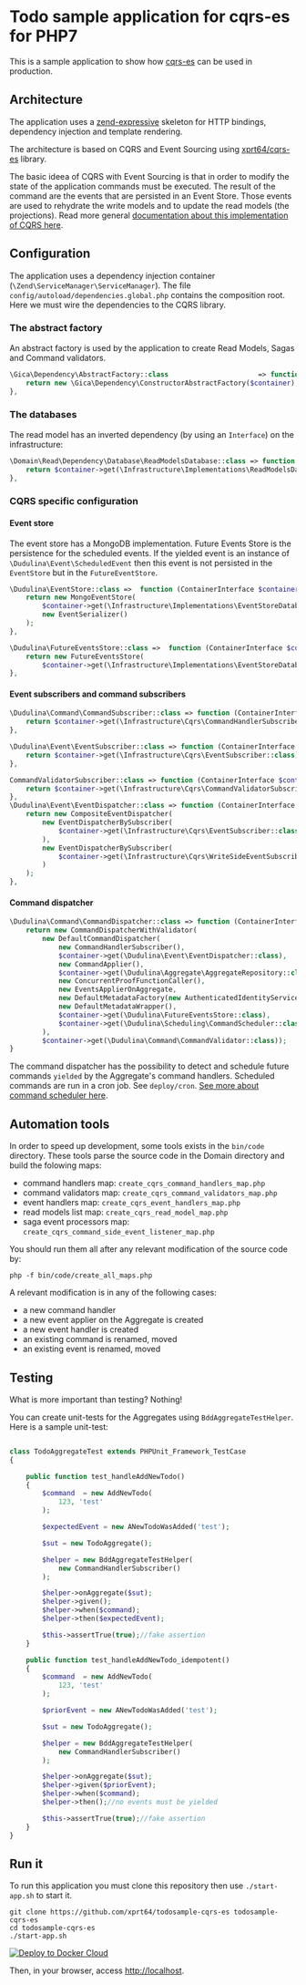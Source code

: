 # Todo sample application for cqrs-es for PHP7 #
This is a sample application to show how [cqrs-es](https://github.com/xprt64/cqrs-es "cqrs-es on github") can be used in production.

## Architecture ##

The application uses a [zend-expressive](https://zendframework.github.io/zend-expressive/ "https://zendframework.github.io/zend-expressive/") skeleton for HTTP bindings, dependency injection and template rendering.

The architecture is based on CQRS and Event Sourcing using [xprt64/cqrs-es](https://github.com/xprt64/cqrs-es "cqrs-es on github") library.

The basic ideea of CQRS with Event Sourcing is that in order to modify the state of the application commands must be executed.
The result of the command are the events that are persisted in an Event Store.
Those events are used to rehydrate the write models and to update the read models (the projections).
Read more general [documentation about this implementation of CQRS here](https://github.com/xprt64/cqrs-es/blob/master/DOCUMENTATION.md).

## Configuration ##
The application uses a dependency injection container (`\Zend\ServiceManager\ServiceManager`).
The file `config/autoload/dependencies.global.php` contains the composition root.
Here we must wire the dependencies to the CQRS library.

### The abstract factory ###

An abstract factory is used by the application to create Read Models, Sagas and Command validators.
```php
\Gica\Dependency\AbstractFactory::class                      => function (\Interop\Container\ContainerInterface $container) {
    return new \Gica\Dependency\ConstructorAbstractFactory($container);
},
```

### The databases ###

The read model has an inverted dependency (by using an `Interface`) on the infrastructure:
```php
\Domain\Read\Dependency\Database\ReadModelsDatabase::class => function (ContainerInterface $container) {
    return $container->get(\Infrastructure\Implementations\ReadModelsDatabase::class);
},

```

### CQRS specific configuration ###

#### Event store ####

The event store has a MongoDB implementation.
Future Events Store is the persistence for the scheduled events. If the yielded event is an instance of `\Dudulina\Event\ScheduledEvent`
then this event is not persisted in the `EventStore` but in the `FutureEventStore`.

```php
\Dudulina\EventStore::class =>  function (ContainerInterface $container) {
    return new MongoEventStore(
        $container->get(\Infrastructure\Implementations\EventStoreDatabase::class)->selectCollection('eventStore'),
        new EventSerializer()
    );
},

\Dudulina\FutureEventsStore::class =>  function (ContainerInterface $container) {
    return new FutureEventsStore(
        $container->get(\Infrastructure\Implementations\EventStoreDatabase::class)->selectCollection('futureEventStore'));
},
```

#### Event subscribers and command subscribers ####

```php
\Dudulina\Command\CommandSubscriber::class => function (ContainerInterface $container) {
    return $container->get(\Infrastructure\Cqrs\CommandHandlerSubscriber::class);
},

\Dudulina\Event\EventSubscriber::class => function (ContainerInterface $container) {
    return $container->get(\Infrastructure\Cqrs\EventSubscriber::class);
},

CommandValidatorSubscriber::class => function (ContainerInterface $container) {
    return $container->get(\Infrastructure\Cqrs\CommandValidatorSubscriber::class);
},
\Dudulina\Event\EventDispatcher::class => function (ContainerInterface $container) {
    return new CompositeEventDispatcher(
        new EventDispatcherBySubscriber(
            $container->get(\Infrastructure\Cqrs\EventSubscriber::class)
        ),
        new EventDispatcherBySubscriber(
            $container->get(\Infrastructure\Cqrs\WriteSideEventSubscriber::class)
        )
    );
},

```

#### Command dispatcher ####

```php
\Dudulina\Command\CommandDispatcher::class => function (ContainerInterface $container) {
    return new CommandDispatcherWithValidator(
        new DefaultCommandDispatcher(
            new CommandHandlerSubscriber(),
            $container->get(\Dudulina\Event\EventDispatcher::class),
            new CommandApplier(),
            $container->get(\Dudulina\Aggregate\AggregateRepository::class),
            new ConcurrentProofFunctionCaller(),
            new EventsApplierOnAggregate,
            new DefaultMetadataFactory(new AuthenticatedIdentityService()),
            new DefaultMetadataWrapper(),
            $container->get(\Dudulina\FutureEventsStore::class),
            $container->get(\Dudulina\Scheduling\CommandScheduler::class)
        ),
        $container->get(\Dudulina\Command\CommandValidator::class));
}
```

The command dispatcher has the possibility to detect and schedule future commands `yielded` by the Aggregate's command handlers.
Scheduled commands are run in a cron job. See `deploy/cron`.
[See more about command scheduler here](https://github.com/xprt64/cqrs-es/blob/master/src/Gica/Cqrs/Scheduling/CommandScheduler.php).

## Automation tools ##
In order to speed up development, some tools exists in the `bin/code` directory.
These tools parse the source code in the Domain directory and build the folowing maps:
- command handlers map: `create_cqrs_command_handlers_map.php`
- command validators map: `create_cqrs_command_validators_map.php`
- event handlers map: `create_cqrs_event_handlers_map.php`
- read models list map: `create_cqrs_read_model_map.php`
- saga event processors map: `create_cqrs_command_side_event_listener_map.php`

You should run them all after any relevant modification of the source code by:
```
php -f bin/code/create_all_maps.php
```

A relevant modification is in any of the following cases:
- a new command handler
- a new event applier on the Aggregate is created
- a new event handler is created
- an existing command is renamed, moved
- an existing event is renamed, moved

## Testing ##
What is more important than testing? Nothing!

You can create unit-tests for the Aggregates using `BddAggregateTestHelper`.
Here is a sample unit-test:
```php

class TodoAggregateTest extends PHPUnit_Framework_TestCase
{

    public function test_handleAddNewTodo()
    {
        $command  = new AddNewTodo(
            123, 'test'
        );

        $expectedEvent = new ANewTodoWasAdded('test');

        $sut = new TodoAggregate();

        $helper = new BddAggregateTestHelper(
            new CommandHandlerSubscriber()
        );

        $helper->onAggregate($sut);
        $helper->given();
        $helper->when($command);
        $helper->then($expectedEvent);

        $this->assertTrue(true);//fake assertion
    }

    public function test_handleAddNewTodo_idempotent()
    {
        $command  = new AddNewTodo(
            123, 'test'
        );

        $priorEvent = new ANewTodoWasAdded('test');

        $sut = new TodoAggregate();

        $helper = new BddAggregateTestHelper(
            new CommandHandlerSubscriber()
        );

        $helper->onAggregate($sut);
        $helper->given($priorEvent);
        $helper->when($command);
        $helper->then();//no events must be yielded

        $this->assertTrue(true);//fake assertion
    }
}
```

## Run it ##

To run this application you must clone this repository then use `./start-app.sh` to start it.

```
git clone https://github.com/xprt64/todosample-cqrs-es todosample-cqrs-es
cd todosample-cqrs-es
./start-app.sh
```

[![Deploy to Docker Cloud](https://files.cloud.docker.com/images/deploy-to-dockercloud.svg)](https://cloud.docker.com/stack/deploy/)

Then, in your browser, access [http://localhost](http://localhost).

